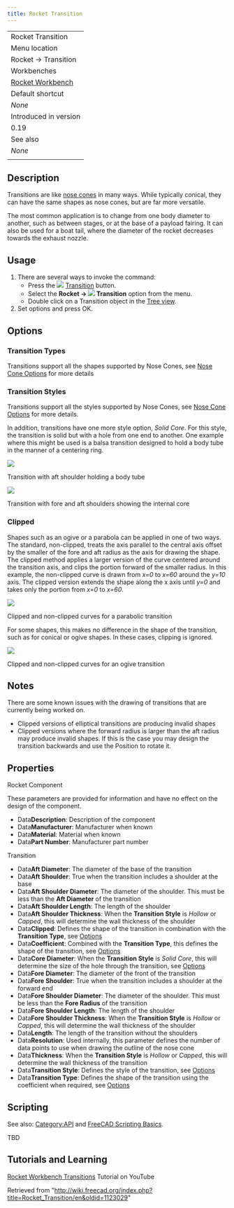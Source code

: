 ```yaml
---
title: Rocket Transition
---
```


|                                                          |
| -------------------------------------------------------- |
| Rocket Transition                                        |
| Menu location                                            |
| Rocket → Transition                                      |
| Workbenches                                              |
| [Rocket Workbench](/Rocket_Workbench "Rocket Workbench") |
| Default shortcut                                         |
| _None_                                                   |
| Introduced in version                                    |
| 0.19                                                     |
| See also                                                 |
| _None_                                                   |
|                                                          |

## Description

Transitions are like [nose cones](/Rocket_NoseCone "Rocket NoseCone") in many ways. While typically conical, they can have the same shapes as nose cones, but are far more versatile.

The most common application is to change from one body diameter to another, such as between stages, or at the base of a payload fairing. It can also be used for a boat tail, where the diameter of the rocket decreases towards the exhaust nozzle.

## Usage

1. There are several ways to invoke the command:
   - Press the ![](/images/Rocket_Transition.svg) [Transition](/Rocket_Transition "Rocket Transition") button.
   - Select the **Rocket → ![](/images/Rocket_Transition.svg) Transition** option from the menu.
   - Double click on a Transition object in the [Tree view](/Tree_view "Tree view").
2. Set options and press OK.

## Options

### Transition Types

Transitions support all the shapes supported by Nose Cones, see [Nose Cone Options](/Rocket_NoseCone#Options "Rocket NoseCone") for more details

### Transition Styles

Transitions support all the styles supported by Nose Cones, see [Nose Cone Options](/Rocket_NoseCone#Options "Rocket NoseCone") for more details.

In addition, transitions have one more style option, _Solid Core_. For this style, the transition is solid but with a hole from one end to another. One example where this might be used is a balsa transition designed to hold a body tube in the manner of a centering ring.

![](/images/Core_transition_with_tube.png)

Transition with aft shoulder holding a body tube

![](/images/Core_transition.png)

Transition with fore and aft shoulders showing the internal core

### Clipped

Shapes such as an ogive or a parabola can be applied in one of two ways. The standard, non-clipped, treats the axis parallel to the central axis offset by the smaller of the fore and aft radius as the axis for drawing the shape. The clipped method applies a larger version of the curve centered around the transition axis, and clips the portion forward of the smaller radius. In this example, the non-clipped curve is drawn from _x=0_ to _x=60_ around the _y=10_ axis. The clipped version extends the shape along the x axis until _y=0_ and takes only the portion from _x=0_ to _x=60_.

![](/images/ParabolaClippedVsNon.png)

Clipped and non-clipped curves for a parabolic transition

For some shapes, this makes no difference in the shape of the transition, such as for conical or ogive shapes. In these cases, clipping is ignored.

![](/images/OgiveClippedVsNon.png)

Clipped and non-clipped curves for an ogive transition

## Notes

There are some known issues with the drawing of transitions that are currently being worked on.

- Clipped versions of elliptical transitions are producing invalid shapes
- Clipped versions where the forward radius is larger than the aft radius may produce invalid shapes. If this is the case you may design the transition backwards and use the Position to rotate it.

## Properties

Rocket Component

These parameters are provided for information and have no effect on the design of the component.

- Data**Description**: Description of the component
- Data**Manufacturer**: Manufacturer when known
- Data**Material**: Material when known
- Data**Part Number**: Manufacturer part number

Transition

- Data**Aft Diameter**: The diameter of the base of the transition
- Data**Aft Shoulder**: True when the transition includes a shoulder at the base
- Data**Aft Shoulder Diameter**: The diameter of the shoulder. This must be less than the **Aft Diameter** of the transition
- Data**Aft Shoulder Length**: The length of the shoulder
- Data**Aft Shoulder Thickness**: When the **Transition Style** is _Hollow_ or _Capped_, this will determine the wall thickness of the shoulder
- Data**Clipped**: Defines the shape of the transition in combination with the **Transition Type**, see [Options](#Options)
- Data**Coefficient**: Combined with the **Transition Type**, this defines the shape of the transition, see [Options](#Options)
- Data**Core Diameter**: When the **Transition Style** is _Solid Core_, this will determine the size of the hole through the transition, see [Options](#Options)
- Data**Fore Diameter**: The diameter of the front of the transition
- Data**Fore Shoulder**: True when the transition includes a shoulder at the forward end
- Data**Fore Shoulder Diameter**: The diameter of the shoulder. This must be less than the **Fore Radius** of the transition
- Data**Fore Shoulder Length**: The length of the shoulder
- Data**Fore Shoulder Thickness**: When the **Transition Style** is _Hollow_ or _Capped_, this will determine the wall thickness of the shoulder
- Data**Length**: The length of the transition without the shoulders
- Data**Resolution**: Used internally, this parameter defines the number of data points to use when drawing the outline of the nose cone
- Data**Thickness**: When the **Transition Style** is _Hollow_ or _Capped_, this will determine the wall thickness of the transition
- Data**Transition Style**: Defines the style of the transition, see [Options](#Options)
- Data**Transition Type**: Defines the shape of the transition using the coefficient when required, see [Options](#Options)

## Scripting

See also: [Category:API](/Category:API "Category:API") and [FreeCAD Scripting Basics](/FreeCAD_Scripting_Basics "FreeCAD Scripting Basics").

TBD

## Tutorials and Learning

[Rocket Workbench Transitions](https://youtu.be/O5Ze4MYAHNA) Tutorial on YouTube

Retrieved from "<http://wiki.freecad.org/index.php?title=Rocket_Transition/en&oldid=1123029>"

